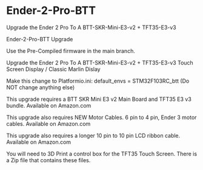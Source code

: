 # Ender-2-Pro-BTT
Upgrade the Ender 2 Pro To A BTT-SKR-Mini-E3-v2 + TFT35-E3-v3

Ender-2-Pro-BTT Upgrade

Use the Pre-Compiled firmware in the main branch.

Upgrade the Ender 2 Pro To A BTT-SKR-Mini-E3-v2 + TFT35-E3-v3 Touch Screen Display / Classic Marlin Dislay

Make this change to Platformio.ini: default_envs = STM32F103RC_btt (Do NOT change anything else)

This upgrade requires a BTT SKR Mini E3 v2 Main Board and TFT35 E3 v3 bundle. Available on Amazon.com

This upgrade also requires NEW Motor Cables. 6 pin to 4 pin, Ender 3 motor cables. Available on Amazon.com

This upgrade also requires a longer 10 pin to 10 pin LCD ribbon cable. Available on Amazon.com

You will need to 3D Print a control box for the TFT35 Touch Screen. There is a Zip file that contains these files.
